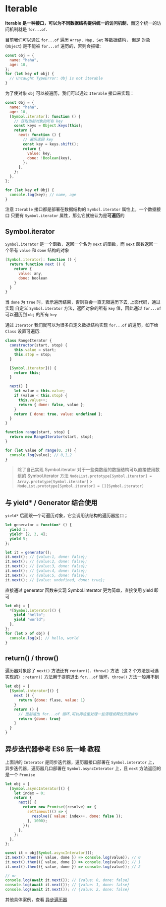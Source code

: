 # Iterable

**Iterable 是一种接口，可以为不同数据结构提供统一的访问机制**，而这个统一的访问机制就是 `for...of`.

目前我们可以通过 `for...of` 遍历 `Array, Map, Set` 等数据结构，
但是 对象(`Object`) 是不能被 `for...of` 遍历的，否则会报错:

```js
const obj = {
  name: "haha",
  age: 10,
};
for (let key of obj) {
  // Uncaught TypeError: Obj is not iterable
}
```

为了使对象 `obj` 可以被遍历，我们可以通过 `Iterable` 接口来实现：

```js
const Obj = {
  name: "haha",
  age: 10,
  [Symbol.iterator]: function () {
    // 获取当前对象的所有 key
    const keys = Object.keys(this);
    return {
      next: function () {
        // 遍历返回 key
        const key = keys.shift();
        return {
          value: key,
          done: !Boolean(key),
        };
      },
    };
  },
};

for (let key of Obj) {
  console.log(key); // name, age
}
```

注意 `Iterable` 接口都是部署在数据结构的 `Symbol.iterator` 属性上，一个数据接口
只要有 `Symbol.iterator` 属性，那么它就被认为是**可遍历**的

## Symbol.iterator

`Symbol.iterator` 是一个函数，返回一个名为 `next` 的函数，而 `next` 函数返回一个带有 `value` 和 `done` 结构的对象

```js
[Symbol.iterator]: function () {
  return function next () {
    return {
      value: any,
      done: boolean
    }
  }
}
```

当 `done` 为 `true` 时，表示遍历结束，否则将会一直无限遍历下去, 上面代码，通过实现
自定义 `Symbol.iterator` 方法，返回对象的所有 `key` 值，因此通过 `for...of` 可以遍历到 `obj` 的所有 `key`

通过 `Iterator` 我们就可以为很多自定义数据结构实现 `for...of` 的遍历，如下给 `Class` 设置可遍历:

```js
class RangeIterator {
  constructor(start, stop) {
    this.value = start;
    this.stop = stop;
  }

  [Symbol.iterator]() {
    return this;
  }

  next() {
    let value = this.value;
    if (value < this.stop) {
      this.value++;
      return { done: false, value };
    }
    return { done: true, value: undefined };
  }
}

function range(start, stop) {
  return new RangeIterator(start, stop);
}

for (let value of range(0, 3)) {
  console.log(value); // 0,1,2
}
```

> 除了自己实现 Symbol.iterator 对于一些类数组的数据结构可以直接使用数组的 Symbol.iterator 方法
> `NodeList.prototype[Symbol.iterator] = Array.prototype[Symbol.iterator]` > `NodeList.prototype[Symbol.iterator] = [][Symbol.iterator]`

## 与 yield\* / Generator 结合使用

`yield*` 后面跟一个可遍历对象，它会调用该结构的遍历器接口；

```js
let generator = function* () {
  yield 1;
  yield* [2, 3, 4];
  yield 5;
};

let it = generator();
it.next(); // {value:1, done: false};
it.next(); // {value:2, done: false};
it.next(); // {value:3, done: false};
it.next(); // {value:4, done: false};
it.next(); // {value:5, done: false};
it.next(); // {value: undefined, done: true};
```

直接通过 generator 函数来实现 Symbol.interator 更为简单，直接使用 yield 即可

```js
let obj = {
  *[Symbol.interator]() {
    yield "hello";
    yield "world";
  },
};
for (let x of obj) {
  console.log(x); // hello, world
}
```

## return() / throw()

遍历器对象除了 `next()` 方法还有 `renturn()、throw()` 方法（这 2 个方法是可选实现的）;
`return()` 方法用于提前退出 `for...of` 循环，`throw()` 方法一般用不到

```js
let obj = {
  [Symbol.interator]() {
    next () {
      return {done: flase, value: 1}
    }
    return () {
      // 提前退出 for...of 循环,可以再这里处理一些清理或释放资源操作
      return {done: true}
    }
  }
}
```

## 异步迭代器参考 ES6 阮一峰 教程

上面讲的 `Interator` 是同步迭代器，遍历器接口部署在 `Symbol.interator` 上，
异步迭代器，遍历器几口部署在 `Symbol.asyncInterator` 上，且 `next` 方法返回的是一个 `Promise`

```js
let obj = {
  [Symbol.asyncInterator]() {
    let index = 0;
    return {
      next() {
        return new Promise((resolve) => {
          setTimeout(() => {
            resolve({ value: index++, done: false });
          }, 1000);
        });
      },
    };
  },
};

const it = obj[Symbol.asyncInterator]();
it.next().then(({ value, done }) => console.log(value)); // 0
it.next().then(({ value, done }) => console.log(value)); // 1
it.next().then(({ value, done }) => console.log(value)); // 2

// or
console.log(await it.next()); // {value: 0, done: false}
console.log(await it.next()); // {value: 1, done: false}
console.log(await it.next()); // {value: 2, done: false}
```

其他具体案例，查看 [异步遍历器](https://es6.ruanyifeng.com/#docs/async-iterator)
